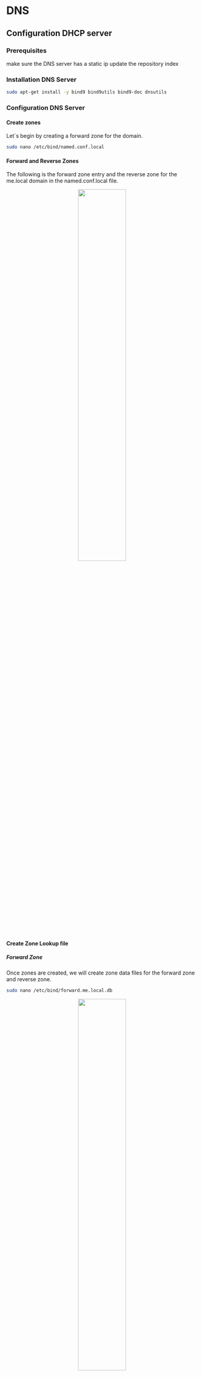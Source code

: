 # DNS
## Configuration DHCP server
### Prerequisites
make sure the DNS server has a static ip
update the repository index
### Installation DNS Server
```sh
sudo apt-get install -y bind9 bind9utils bind9-doc dnsutils
```
### Configuration DNS Server
#### Create zones
Let´s begin by creating a forward zone for the domain.
```sh
sudo nano /etc/bind/named.conf.local
```
#### Forward and Reverse Zones
The following is the forward zone entry and the reverse zone for the me.local domain in the named.conf.local file.
<p align="center"><img width="50%" src="https://github.com/imane0101010/DNS/blob/6947d3eb1706c5934ae3a6ae793950e23bc2ef6d/DNS/DNS_CONFIGURATION/Screenshot%20from%202021-11-19%2014-53-38.png"></p> 

#### Create Zone Lookup file 

##### Forward Zone

Once zones are created, we will create zone data files for the forward zone and reverse zone.
```sh
sudo nano /etc/bind/forward.me.local.db
```
<p align="center"><img width="50%" src="https://github.com/imane0101010/DNS/blob/6947d3eb1706c5934ae3a6ae793950e23bc2ef6d/DNS/DNS_CONFIGURATION/Screenshot%20from%202021-11-19%2014-53-08.png"></p> 

###### Reverse Zone

```sh
sudo nano /etc/bind/reverse.me.local.db
```
<p align="center"><img width="50%" src="https://github.com/imane0101010/DNS/blob/6947d3eb1706c5934ae3a6ae793950e23bc2ef6d/DNS/DNS_CONFIGURATION/Screenshot%20from%202021-11-19%2014-52-47.png"></p> 

#### Check BIND configuration syntax

```sh
sudo named-checkconf
```
##### Forward Zones

```sh
sudo named-checkzone me.local /etc/bind/forward.me.local.db
```
##### Reverse Zones

```sh
sudo named-checkzone 0.168.192.in-addr.arpa /etc/bind/reverse.me.local.db
```
#### Restart DNS

```sh
sudo systemctl restart bind9
```
#### Status DNS

```sh
sudo systemctl status bind9
```
<p align="center"><img width="50%" src="https://github.com/imane0101010/DNS/blob/6947d3eb1706c5934ae3a6ae793950e23bc2ef6d/DNS/DNS_CONFIGURATION/Screenshot%20from%202021-11-17%2009-01-37.png"></p> 

#### Verification

Let us add the new DNS Server ip adress in /etc/resolv.conf file using:
```sh
sudo nano /etc/resolv.conf
```
nameserver 192.168.1.10 (int this case)
To verify our DNS Server,we can use dig command to verify the reverse and forward lookup.
```sh
dig ns1.me.local
```
<p align="center"><img width="50%" src="https://github.com/imane0101010/DNS/blob/6947d3eb1706c5934ae3a6ae793950e23bc2ef6d/DNS/DNS_CONFIGURATION/dns_ans2.png"></p> 

```sh
dig -x 192.168.1.10
```
<p align="center"><img width="50%" src="https://github.com/imane0101010/DNS/blob/6947d3eb1706c5934ae3a6ae793950e23bc2ef6d/DNS/DNS_CONFIGURATION/dns_ans1.png"></p> 

## Configuration Master and Slave

### Master

#### Editing zones



```sh
sudo nano /etc/bind/named.conf.local
```
#### Forward and Reverse Zone

<p align="center"><img width="50%" src="https://github.com/imane0101010/DNS/blob/e3e86937d7119bd2b9c1f176a847a153aa1a406c/DNS/MASTER_&_SLAVE/MASTER/DNS_MASTER3.png"></p>


#### Editing Lookup files

#### Forward Zone
```sh
sudo nano /etc/bind/forward.me.local.db
```
<p align="center"><img width="50%" src="https://github.com/imane0101010/DNS/blob/6947d3eb1706c5934ae3a6ae793950e23bc2ef6d/DNS/MASTER_&_SLAVE/MASTER/DNS_MASTER.png"></p>

#### Reverse Zone

```sh
sudo nano /etc/bind/reverse.me.local.db
```
<p align="center"><img width="50%" src="https://github.com/imane0101010/DNS/blob/6947d3eb1706c5934ae3a6ae793950e23bc2ef6d/DNS/MASTER_&_SLAVE/MASTER/DNS_MASTER1.png"></p>

### Slave
#### Prerequisites

Static IP address
Bind9 installed

#### Editing Zones

##### Forward and Reverse Zones

<p align="center"><img width="50%" src="https://github.com/imane0101010/DNS/blob/5fc76d4ee53b88b3e6e17d48108ec796e0c7bfdd/DNS/MASTER_&_SLAVE/SLAVE/DNS_SLAVE1.png"></p>

##### Restart Bind9

```sh
sudo systemctl restart bind9
```
##### Verification

Let us see if the forward and reverse zone file is already in /var/cache/bind

```sh
sudo ls -l /var/cache/bind
```
<p align="center"><img width="50%" src="https://github.com/imane0101010/DNS/blob/5fc76d4ee53b88b3e6e17d48108ec796e0c7bfdd/DNS/MASTER_&_SLAVE/SLAVE/DNS_SLAVE2.png"></p>

Then let´s add the DNS slave and master ip address in /etc/resolv.conf
<p align="center"><img width="50%" src="https://github.com/imane0101010/DNS/blob/5fc76d4ee53b88b3e6e17d48108ec796e0c7bfdd/DNS/MASTER_&_SLAVE/SLAVE/DNS_SLAVE.png"></p>
Now,let´s check the configuration using dig command

```sh
dig ns2.me.local @192.168.1.20
```
<p align="center"><img width="50%" src="https://github.com/imane0101010/DNS/blob/5fc76d4ee53b88b3e6e17d48108ec796e0c7bfdd/DNS/MASTER_&_SLAVE/SLAVE/DNS_SLAVE3.png"></p>

```sh
dig www.me.local @192.168.1.20
```
<p align="center"><img width="50%" src="https://github.com/imane0101010/DNS/blob/5fc76d4ee53b88b3e6e17d48108ec796e0c7bfdd/DNS/MASTER_&_SLAVE/SLAVE/DNS_SLAVE4.png"></p>

## DDNS
#### Generating key
First of all let us generate the key for verification that will be used to secure the exchange of information between DHCP and DNS server.

```sh
sudo rndc-confgen
```
#### Creating the file ddns.key
Let us create the file ddns.key as follows:

<p align="center"><img width="50%" src="https://github.com/imane0101010/DNS/blob/6d85b06dfa7c7076f7a38f7336e6eb4b5af3d5d4/DNS/DDNS/DDNS_key.png"></p>

#### Copying the key into the correct locations

We should copy this file to /etc/bind/ and /etc/dhcp and adjust the file permissions as follows: 

```sh
cp ddns.key /etc/bind/
cp ddns.key /etc/dhcp/
chown root:bind /etc/bind/ddns.key
chown root:root /etc/dhcp/ddns.key
chmod 640 /etc/bind/ddns.key
chmod 640 /etc/dhcp/ddns.key
```
#### DNS Server configuration
 ##### Update of zones
 The DNS server must be configured to allow updates for each zone that the DHCP server will be updating. We will need a key declaration for our key, and two zone declarations - one for the forward lookup zone and one for the reverse lookup zone. To do so modify the file /etc/bind/named.conf.local as follows: 
 
 <p align="center"><img width="50%" src="https://github.com/imane0101010/DNS/blob/d934561b46ae864b043de3f87a61afa34638d963/DNS/DDNS/DDNS2.png"></p>
